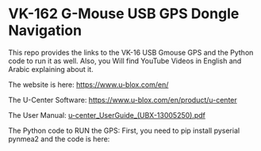 # VK-162 G-Mouse USB GPS Dongle Navigation
This repo provides the links to the VK-16 USB Gmouse GPS and the Python code to run it as well. Also, you Will find YouTube Videos in English and Arabic explaining about it. 

The website is here: https://www.u-blox.com/en/

The U-Center Software: https://www.u-blox.com/en/product/u-center

The User Manual: 
[u-center_UserGuide_(UBX-13005250).pdf](https://github.com/AbdullahJirjees/VK-16_GPS/files/12686214/u-center_UserGuide_.UBX-13005250.pdf)

The Python code to RUN the GPS: 
First, you need to pip install pyserial pynmea2
and the code is here: 



